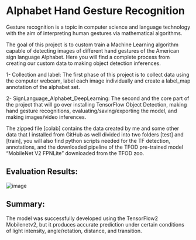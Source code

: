 # Alphabet Hand Gesture Recognition 

Gesture recognition is a topic in computer science and language technology with the aim of interpreting human gestures via mathematical algorithms.

The goal of this project is to custom train a Machine Learning algorithm capable of detecting images of different hand gestures of the American sign language Alphabet. Here you will find a complete process from creating our custom data to making object detection inferences.

1-	Collection and label: The first phase of this project is to collect data using the computer webcam, label each image individually and create a label_map annotation of the alphabet set. 

2-	SignLanguage_Alphabet_DeepLearning: The second and the core part of the project that will go over installing TensorFlow Object Detection, making hand gesture recognitions, evaluating/saving/exporting the model, and making images/video inferences.

The zipped file [colab] contains the data created by me and some other data that I installed from GitHub as well divided into two folders [test] and [train], you will also find python scripts needed for the TF detection, annotations, and the downloaded pipeline of the TFOD pre-trained model “MobileNet V2 FPNLite” downloaded from the TFOD zoo.


## Evaluation Results: 

   
        
![image](https://user-images.githubusercontent.com/89675323/204734197-beda2365-8557-4981-8da5-552cb9e70aa0.png)
     

## Summary:

The model was successfully developed using the TensorFlow2 Mobilenetv2, but it produces accurate prediction under certain conditions of light intensity, angle/rotation, distance, and transition.
